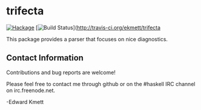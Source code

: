 trifecta
========

[![Hackage](https://img.shields.io/hackage/v/trifecta.svg)](https://hackage.haskell.org/package/trifecta) [![Build Status](https://secure.travis-ci.org/ekmett/trifecta.png?branch=master)](http://travis-ci.org/ekmett/trifecta

This package provides a parser that focuses on nice diagnostics.

Contact Information
-------------------

Contributions and bug reports are welcome!

Please feel free to contact me through github or on the #haskell IRC channel on irc.freenode.net.

-Edward Kmett
